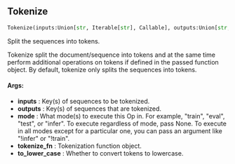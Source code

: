 ## Tokenize
```python
Tokenize(inputs:Union[str, Iterable[str], Callable], outputs:Union[str, Iterable[str]], mode:Union[NoneType, str, Iterable[str]]=None, tokenize_fn:Union[NoneType, Callable[[str], List[str]]]=None, to_lower_case:bool=False) -> None
```
Split the sequences into tokens.

Tokenize split the document/sequence into tokens and at the same time perform additional operations on tokens if
defined in the passed function object. By default, tokenize only splits the sequences into tokens.


#### Args:

* **inputs** :  Key(s) of sequences to be tokenized.
* **outputs** :  Key(s) of sequences that are tokenized.
* **mode** :  What mode(s) to execute this Op in. For example, "train", "eval", "test", or "infer". To execute        regardless of mode, pass None. To execute in all modes except for a particular one, you can pass an argument        like "!infer" or "!train".
* **tokenize_fn** :  Tokenization function object.
* **to_lower_case** :  Whether to convert tokens to lowercase.
